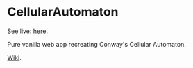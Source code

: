# CellularAutomaton

See live: <a href="http://www.cjdoesit.com/portfolio/conway/conway.html">here</a>.

Pure vanilla web app recreating Conway's Cellular Automaton.

<a href="https://en.wikipedia.org/wiki/Conway%27s_Game_of_Life">Wiki</a>.
